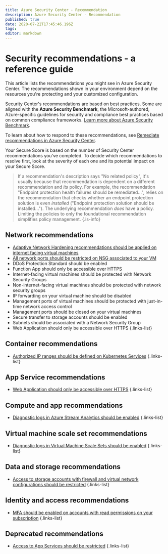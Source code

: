 ```yaml
---
title: Azure Security Center - Recommendation
description: Azure Security Center - Recommendation
published: true
date: 2020-07-22T17:45:46.196Z
tags: 
editor: markdown
---
```


# Security recommendations - a reference guide

This article lists the recommendations you might see in Azure Security Center. The recommendations shown in your environment depend on the resources you're protecting and your customized configuration.

Security Center's recommendations are based on best practices. Some are aligned with the **Azure Security Benchmark**, the Microsoft-authored, Azure-specific guidelines for security and compliance best practices based on common compliance frameworks. [Learn more about Azure Security Benchmark](https://docs.microsoft.com/azure/security/benchmarks/introduction).

To learn about how to respond to these recommendations, see [Remediate recommendations in Azure Security Center](security-center-remediate-recommendations.md).

Your Secure Score is based on the number of Security Center recommendations you've completed. To decide which  recommendations to resolve first, look at the severity of each one and its potential impact on your Secure Score.

> If a recommendation's description says "No related policy", it's usually because that recommendation is dependent on a different recommendation and *its* policy. For example, the recommendation "Endpoint protection health failures should be remediated...", relies on the recommendation that checks whether an endpoint protection solution is even *installed* ("Endpoint protection solution should be installed..."). The underlying recommendation *does* have a policy. Limiting the policies to only the foundational recommendation simplifies policy management.
{.is-info}

## Network recommendations

- [Adaptive Network Hardening recommendations should be applied on internet facing virtual machines](/public/security/recommendations/network/adaptive-network-hardening-recommendations-should-be-applied-on-internet-facing-virtual-machines)
- [All network ports should be restricted on NSG associated to your VM](/public/security/recommendations/network/all-network-ports-should-be-restricted-on-nsg-associated-to-your-vm)
- DDoS Protection Standard should be enabled
- Function App should only be accessible over HTTPS
- Internet-facing virtual machines should be protected with Network Security Groups
- Non-internet-facing virtual machines should be protected with network security groups
- IP forwarding on your virtual machine should be disabled
- Management ports of virtual machines should be protected with just-in-time network access control
- Management ports should be closed on your virtual machines
- Secure transfer to storage accounts should be enabled
- Subnets should be associated with a Network Security Group
- Web Application should only be accessible over HTTPS
{.links-list}

## Container recommendations

- [Authorized IP ranges should be defined on Kubernetes Services](/public/security/recommendations/container/authorized-ip-ranges-should-be-defined-on-kubernetes-services)
{.links-list}

## App Service recommendations
- [Web Application should only be accessible over HTTPS](/public/security/recommendations/app-service/web-application-should-only-be-accessible-over-https)
{.links-list}

## Compute and app recommendations
- [Diagnostic logs in Azure Stream Analytics should be enabled](/public/security/recommendations/compute-and-app/diagnostic-logs-in-azure-stream-analytics-should-be-enabled)
{.links-list}

## Virtual machine scale set recommendations
- [Diagnostic logs in Virtual Machine Scale Sets should be enabled](/public/security/recommendations/virtual-machine-scale-set/diagnostic-logs-in-virtual-machine-scale-sets-should-be-enabled)
{.links-list}

## Data and storage recommendations

- [Access to storage accounts with firewall and virtual network configurations should be restricted](/public/security/recommendations/data-and-storage/access-to-storage-accounts-with-firewall-and-virtual-network-configurations-should-be-restricted)
{.links-list}

## Identity and access recommendations
- [MFA should be enabled on accounts with read permissions on your subscription](/public/security/recommendations/identity-and-access/mfa-should-be-enabled-on-accounts-with-read-permissions-on-your-subscription)
{.links-list}

## Deprecated recommendations
- [Access to App Services should be restricted](/public/security/recommendations/deprecated/access-to-app-services-should-be-restricted)
{.links-list}

